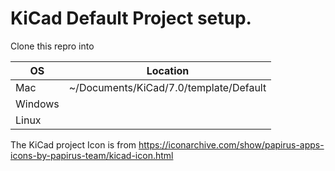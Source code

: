# KiCad Default Project setup.

Clone this repro into 

| OS | Location |
| ---- | ----|
| Mac | ~/Documents/KiCad/7.0/template/Default |
| Windows | |
| Linux | |

The KiCad project Icon is from https://iconarchive.com/show/papirus-apps-icons-by-papirus-team/kicad-icon.html
